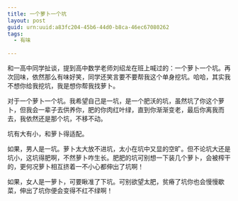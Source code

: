 ```yaml
---
title: 一个萝卜一个坑
layout: post
guid: urn:uuid:a83fc204-45b6-44d0-b8ca-46ec67080262
tags:
  - 有味 
  
---
```



和一高中同学扯谈，提到高中数学老师刘绍龙在班上喊过的：一个萝卜一个坑。再次回味，依然那么有味好笑，同学还笑言要不要帮我这个单身挖坑。哈哈，其实我不想你给我挖坑，我是想你帮我找萝卜。
 
对于一个萝卜一个坑。我希望自己是一坑，是一个肥沃的坑，虽然坑了你这个萝卜，但我会一辈子去供养你，肥的你肉红叶绿，直到你渐渐变老，最后你离我而去，我依然还是那个坑，不移不动。
 
坑有大有小，和萝卜得适配。
 
如果，男人是一坑。萝卜太大放不进坑，太小在坑中又显的空旷。但不论坑大还是坑小，这坑得肥啊，不然萝卜咋生长。肥肥的坑可别想一下装几个萝卜，会被榨干的，更何况萝卜相互挤着一不小心都伸出了坑啊！
 
如果，女人是一萝卜，可要瞅准了下坑。可别欲望太肥，贫瘠了坑你也会慢慢歇菜，伸出了坑你便会变得不红不绿啊！